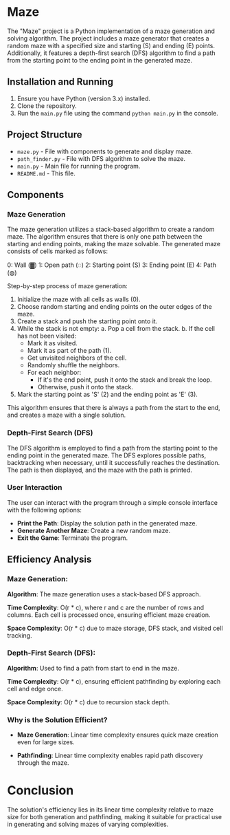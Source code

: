 # Maze

The "Maze" project is a Python implementation of a maze generation and solving algorithm. The project includes a maze generator that creates a random maze with a specified size and starting (S) and ending (E) points. Additionally, it features a depth-first search (DFS) algorithm to find a path from the starting point to the ending point in the generated maze.

## Installation and Running

1. Ensure you have Python (version 3.x) installed.
2. Clone the repository.
3. Run the `main.py` file using the command `python main.py` in the console.

## Project Structure

- `maze.py` - File with components to generate and display maze.
- `path_finder.py` - File with DFS algorithm to solve the maze.
- `main.py` - Main file for running the program.
- `README.md` - This file.

## Components

### Maze Generation

The maze generation utilizes a stack-based algorithm to create a random maze. The algorithm ensures that there is only one path between the starting and ending points, making the maze solvable. The generated maze consists of cells marked as follows:

0: Wall (▓)
1: Open path (◌)
2: Starting point (S)
3: Ending point (E)
4: Path (◍)

Step-by-step process of maze generation:

1. Initialize the maze with all cells as walls (0).
2. Choose random starting and ending points on the outer edges of the maze.
3. Create a stack and push the starting point onto it.
4. While the stack is not empty:
   a. Pop a cell from the stack.
   b. If the cell has not been visited:
      - Mark it as visited.
      - Mark it as part of the path (1).
      - Get unvisited neighbors of the cell.
      - Randomly shuffle the neighbors.
      - For each neighbor:
        * If it's the end point, push it onto the stack and break the loop.
        * Otherwise, push it onto the stack.
5. Mark the starting point as 'S' (2) and the ending point as 'E' (3).

This algorithm ensures that there is always a path from the start to the end, and creates a maze with a single solution.

### Depth-First Search (DFS)

The DFS algorithm is employed to find a path from the starting point to the ending point in the generated maze. The DFS explores possible paths, backtracking when necessary, until it successfully reaches the destination. The path is then displayed, and the maze with the path is printed.

### User Interaction

The user can interact with the program through a simple console interface with the following options:

 - **Print the Path**: Display the solution path in the generated maze.
 - **Generate Another Maze**: Create a new random maze.
 - **Exit the Game**: Terminate the program.

## Efficiency Analysis

### Maze Generation:

**Algorithm**: The maze generation uses a stack-based DFS approach.

**Time Complexity**: O(r * c), where r and c are the number of rows and columns. Each cell is processed once, ensuring efficient maze creation.

**Space Complexity**: O(r * c) due to maze storage, DFS stack, and visited cell tracking.

### Depth-First Search (DFS):

**Algorithm**: Used to find a path from start to end in the maze.

**Time Complexity**: O(r * c), ensuring efficient pathfinding by exploring each cell and edge once.

**Space Complexity**: O(r * c) due to recursion stack depth.

### Why is the Solution Efficient?

 - **Maze Generation**: Linear time complexity ensures quick maze creation even for large sizes.

 - **Pathfinding**: Linear time complexity enables rapid path discovery through the maze.

# Conclusion

The solution's efficiency lies in its linear time complexity relative to maze size for both generation and pathfinding, making it suitable for practical use in generating and solving mazes of varying complexities.

